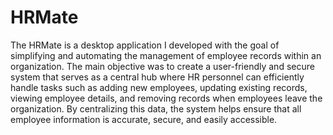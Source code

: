 # HRMate
The HRMate is a desktop application I developed with the goal of simplifying and automating the management of employee records within an organization. 
The main objective was to create a user-friendly and secure system that serves as a central hub where HR personnel can efficiently handle tasks such as adding new employees, updating existing records, viewing employee details, and removing records when employees leave the organization. 
By centralizing this data, the system helps ensure that all employee information is accurate, secure, and easily accessible.

